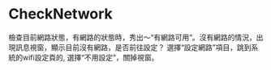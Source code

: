 # CheckNetwork
 檢查目前網路狀態，有網路的狀態時，秀出～“有網路可用”。沒有網路的情況，出現訊息視窗，顯示目前沒有網路，是否前往設定？ 選擇“設定網路”項目，跳到系統的wifi設定頁的, 選擇“不用設定”，關掉視窗。

